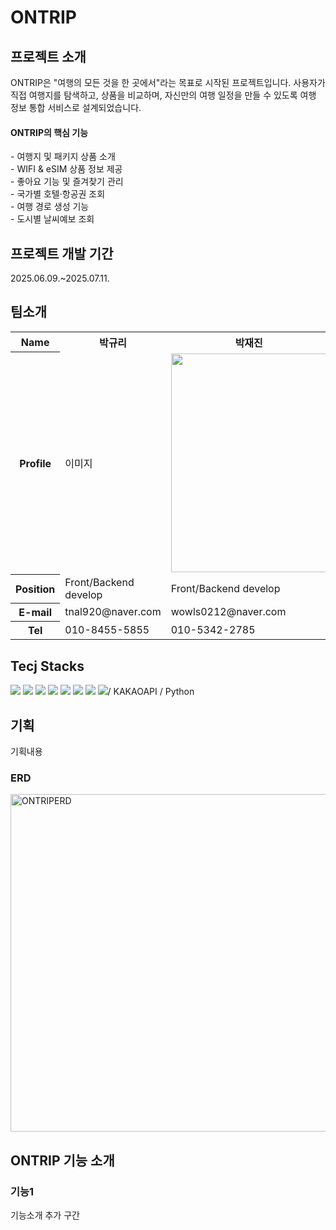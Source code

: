 <html>
<h1>ONTRIP</h1>
  <div>
    <h2>프로젝트 소개</h2>
    ONTRIP은 "여행의 모든 것을 한 곳에서"라는 목표로 시작된 프로젝트입니다.
사용자가 직접 여행지를 탐색하고, 상품을 비교하며, 자신만의 여행 일정을 만들 수 있도록
여행 정보 통합 서비스로 설계되었습니다.<br>
<h4>ONTRIP의 핵심 기능</h4>
- 여행지 및 패키지 상품 소개<br>
- WIFI & eSIM 상품 정보 제공<br>
- 좋아요 기능 및 즐겨찾기 관리<br>
- 국가별 호텔·항공권 조회<br>
- 여행 경로 생성 기능<br>
- 도시별 날씨예보 조회
  </div>
  <div>
    <h2>프로젝트 개발 기간</h2>
    2025.06.09.~2025.07.11.
  </div>
  <div>
    <h2>팀소개</h2>
    <table>
      <tr>
        <th>Name</th>
        <th>박규리</th>
        <th>박재진</th>
        <th>임건아</th>
      </tr>
      <tr>
        <th>Profile</th>
        <td>이미지</td>
        <td>
          <img src="https://github.com/user-attachments/assets/f62221c0-2a1d-4415-88a4-d11789e95d9c" width="250px" height="350px"/>
        </td>
        <td>이미지</td>
      </tr>
      <tr>
        <th>Position</th>
        <td>Front/Backend develop</td>
        <td>Front/Backend develop</td>
        <td>Front/Backend develop</td>
      </tr>
      <tr>
        <th>E-mail</th>
        <td>tnal920@naver.com</td>
        <td>wowls0212@naver.com</td>
        <td>rjsdk131@naver.com</td>
      </tr>
      <tr>
        <th>Tel</th>
        <td>010-8455-5855</td>
        <td>010-5342-2785</td>
        <td>010-8024-6568</td>
      </tr>
    </table>
  </div>
  <div>
    <h2>Tecj Stacks</h2>
    <img src="https://img.shields.io/badge/spring-%236DB33F.svg?style=for-the-badge&logo=spring&logoColor=white">
    <img src="https://img.shields.io/badge/Oracle-F80000?style=for-the-badge&logo=oracle&logoColor=white">
    <img src="https://img.shields.io/badge/java-%23ED8B00.svg?style=for-the-badge&logo=openjdk&logoColor=white">
    <img src="https://img.shields.io/badge/javascript-%23323330.svg?style=for-the-badge&logo=javascript&logoColor=%23F7DF1E">
    <img src="https://img.shields.io/badge/jquery-%230769AD.svg?style=for-the-badge&logo=jquery&logoColor=white">
    <img src="https://img.shields.io/badge/css3-%231572B6.svg?style=for-the-badge&logo=css3&logoColor=white">
    <img src="https://img.shields.io/badge/html5-%23E34F26.svg?style=for-the-badge&logo=html5&logoColor=white">
    <img src="https://img.shields.io/badge/python-3670A0?style=for-the-badge&logo=python&logoColor=ffdd54">/ KAKAOAPI / Python
  </div>
  <div>
    <h2>기획</h2>
    기획내용
    <h3>ERD</h3>
    <img width="1217" height="540" alt="ONTRIPERD" src="https://github.com/user-attachments/assets/390cda10-e24d-4fe9-9242-886d1aec7487" />
  </div>
  <div>
    <h2>ONTRIP 기능 소개</h2>
    <h3>기능1</h3>
    기능소개 추가 구간
  </div>
</html>

